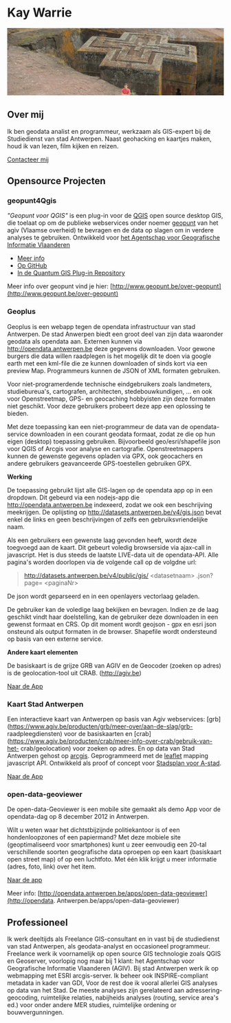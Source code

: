 Kay Warrie
==========

![](images/Ethiopie_kay.jpg "Voor de bet giorgis in Ethiopië")

Over mij
--------

Ik ben geodata analist en programmeur, werkzaam als GIS-expert bij de Studiedienst van stad Antwerpen. 
Naast geohacking en kaartjes maken, houd ik van lezen, film kijken en reizen.

[Contacteer mij](mailto:kaywarrie@gmail.com)
 

Opensource Projecten
---------------------

### geopunt4Qgis

*"Geopunt voor QGIS"* is een plug-in voor de [QGIS](http://www.qgis.org/) open 
source desktop GIS,  die toelaat op om de publieke webservices onder noemer 
[geopunt](http://www.geopunt.be) van het agiv (Vlaamse overheid) te bevragen en 
de data op slagen om in verdere analyses te gebruiken. Ontwikkeld voor [het 
Agentschap voor Geografische Informatie Vlaanderen](https://www.agiv.be/)

- [Meer info](README_NL.md) 
- [Op GitHub](http://github.com/warrieka/geopunt4Qgis)
- [In de Quantum GIS Plug-in 
Repository](http://plugins.qgis.org/plugins/geopunt4Qgis/)

Meer info over geopunt vind je hier: 
[http://www.geopunt.be/over-geopunt](http://www.geopunt.be/over-geopunt)
<br/>

### Geoplus

Geoplus is een webapp tegen de opendata infrastructuur van stad Antwerpen. De stad Anwerpen biedt een groot deel van zijn data waaronder geodata als opendata aan. Externen kunnen via http://opendata.antwerpen.be deze gegevens downloaden. Voor gewone burgers die data willen raadplegen is het mogelijk dit te doen via google earth met een kml-file die ze kunnen downloaden of sinds kort via een preview Map. Programmeurs kunnen de JSON of XML formaten gebruiken.

Voor niet-programerdende technische eindgebruikers zoals landmeters, studiebureua's, cartografen, architecten, stedebouwkundigen, ... en ook voor Openstreetmap, GPS- en geocaching hobbyisten zijn deze formaten niet geschikt. Voor deze gebruikers probeert deze app een oplossing te bieden.

Met deze toepassing kan een niet-programmeur de data van de opendata-service downloaden in een courant geodata formaat, zodat ze die op hun eigen (desktop) toepassing gebruiken. Bijvoorbeeld geo/esri/shapefile json voor QGIS of Arcgis voor analyse en cartografie. Openstreetmappers kunnen de gewenste gegevens opladen via GPX, ook geocachers en andere gebruikers geavanceerde GPS-toestellen gebruiken GPX.

**Werking**

De toepassing gebruikt lijst alle GIS-lagen op de opendata app op in een dropdown. Dit gebeurd via een nodejs-app die http://opendata.antwerpen.be indexeerd, zodat we ook een beschrijving meekrijgen. De oplijsting op http://datasets.antwerpen.be/v4/gis.json bevat enkel de links en geen beschrijvingen of zelfs een gebruiksvriendelijke naam.

Als een gebruikers een gewenste laag gevonden heeft, wordt deze toegvoegd aan de kaart. Dit gebeurt voledig browserside via ajax-call in javascript. Het is dus steeds de laatste LIVE-data uit de opendata-API. Alle pagina's worden doorlopen via de volgende call op de volgdne url:

> http://datasets.antwerpen.be/v4/public/gis/ &lt;datasetnaam&gt; .json?page= &lt;paginaNr&gt;

De json wordt geparseerd en in een openlayers vectorlaag geladen.

De gebruiker kan de voledige laag bekijken en bevragen. Indien ze de laag geschikt vindt haar doelstelling, kan de gebruiker deze downloaden in een gewenst formaat en CRS. Op dit moment wordt geojson - gpx en esri json onsteund als output formaten in de browser.
Shapefile wordt ondersteund op basis van een externe service.

**Andere kaart elementen**

De basiskaart is de grijze GRB van AGIV en de Geocoder (zoeken op adres) is de geolocation-tool uit CRAB. (http://agiv.be)

[Naar de App](geoplus)
<br/>

### Kaart Stad Antwerpen

Een interactieve kaart van Antwerpen op basis van Agiv webservices: [grb](https://www.agiv.be/producten/grb/meer-over/aan-de-slag/grb-
raadpleegdiensten) voor de basiskaarten en [crab](https://www.agiv.be/producten/crab/meer-info-over-crab/gebruik-van-het-
crab/geolocation) voor zoeken op adres. En op data van Stad Antwerpen gehost op [arcgis](http://arcgis.com). Geprogrammeerd met de [leaflet](http://leafletjs.com/) mapping javascript API. Ontwikkeld als proof of 
concept voor [Stadsplan voor A-stad](https://beta.antwerpen.be/stadsmap).

[Naar de App](stadsplan)
<br/>

### open-data-geoviewer

De open-data-Geoviewer is een mobile site gemaakt als demo App voor de 
opendata-dag op 8 december 2012 in Antwerpen.

Wilt u weten waar het dichtstbijzijnde politiekantoor is of een hondenloopzones 
of een papiermand?
Met deze mobiele site (geoptimaliseerd voor smartphones) kunt u zeer eenvoudig 
een 20-tal verschillende soorten geografische data oproepen op een kaart 
(basiskaart open street map) of op een luchtfoto.
Met één klik krijgt u meer informatie (adres, foto, link) over het item.

[Naar de app](mobile)

Meer info:
[http://opendata.antwerpen.be/apps/open-data-geoviewer](http://opendata.
Antwerpen.be/apps/open-data-geoviewer) 
<br/>

Professioneel
-------------

Ik werk deeltijds als Freelance GIS-consultant en in vast bij de studiedienst 
van stad Antwerpen, als geodata-analyst en occasioneel programmeur.
Freelance werk ik voornamelijk op open source GIS technologie zoals QGIS en 
Geoserver, voorlopig nog maar bij 1 klant: het Agentschap voor Geografische 
Informatie Vlaanderen (AGIV).
Bij stad Antwerpen werk ik op webmapping met ESRI arcgis-server. Ik beheer ook 
INSPIRE-compliant metadata in kader van GDI, Voor de rest doe ik vooral allerlei 
GIS analyses op data van het Stad. De meeste analyses zijn gerelateerd aan 
adressering-geocoding, ruimtelijke relaties,  nabijheids analyses (routing, 
service area's ed.) voor onder andere MER studies, ruimtelijke ordening or 
bouwvergunningen.
